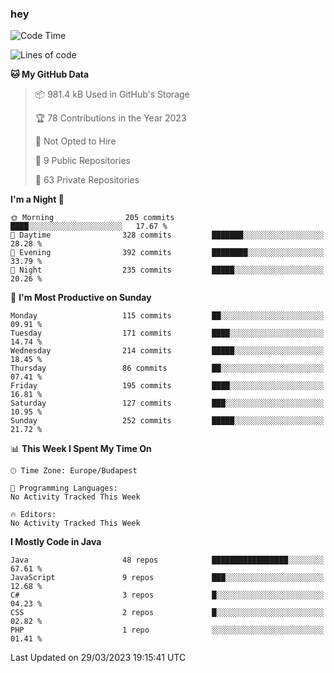 ### hey

<!--START_SECTION:waka-->
![Code Time](http://img.shields.io/badge/Code%20Time-884%20hrs%2054%20mins-blue)

![Lines of code](https://img.shields.io/badge/From%20Hello%20World%20I%27ve%20Written-863.4%20thousand%20lines%20of%20code-blue)

**🐱 My GitHub Data** 

> 📦 981.4 kB Used in GitHub's Storage 
 > 
> 🏆 78 Contributions in the Year 2023
 > 
> 🚫 Not Opted to Hire
 > 
> 📜 9 Public Repositories 
 > 
> 🔑 63 Private Repositories 
 > 
**I'm a Night 🦉** 

```text
🌞 Morning                205 commits         ████░░░░░░░░░░░░░░░░░░░░░   17.67 % 
🌆 Daytime                328 commits         ███████░░░░░░░░░░░░░░░░░░   28.28 % 
🌃 Evening                392 commits         ████████░░░░░░░░░░░░░░░░░   33.79 % 
🌙 Night                  235 commits         █████░░░░░░░░░░░░░░░░░░░░   20.26 % 
```
📅 **I'm Most Productive on Sunday** 

```text
Monday                   115 commits         ██░░░░░░░░░░░░░░░░░░░░░░░   09.91 % 
Tuesday                  171 commits         ████░░░░░░░░░░░░░░░░░░░░░   14.74 % 
Wednesday                214 commits         █████░░░░░░░░░░░░░░░░░░░░   18.45 % 
Thursday                 86 commits          ██░░░░░░░░░░░░░░░░░░░░░░░   07.41 % 
Friday                   195 commits         ████░░░░░░░░░░░░░░░░░░░░░   16.81 % 
Saturday                 127 commits         ███░░░░░░░░░░░░░░░░░░░░░░   10.95 % 
Sunday                   252 commits         █████░░░░░░░░░░░░░░░░░░░░   21.72 % 
```


📊 **This Week I Spent My Time On** 

```text
🕑︎ Time Zone: Europe/Budapest

💬 Programming Languages: 
No Activity Tracked This Week

🔥 Editors: 
No Activity Tracked This Week
```

**I Mostly Code in Java** 

```text
Java                     48 repos            █████████████████░░░░░░░░   67.61 % 
JavaScript               9 repos             ███░░░░░░░░░░░░░░░░░░░░░░   12.68 % 
C#                       3 repos             █░░░░░░░░░░░░░░░░░░░░░░░░   04.23 % 
CSS                      2 repos             █░░░░░░░░░░░░░░░░░░░░░░░░   02.82 % 
PHP                      1 repo              ░░░░░░░░░░░░░░░░░░░░░░░░░   01.41 % 
```




 Last Updated on 29/03/2023 19:15:41 UTC
<!--END_SECTION:waka-->
